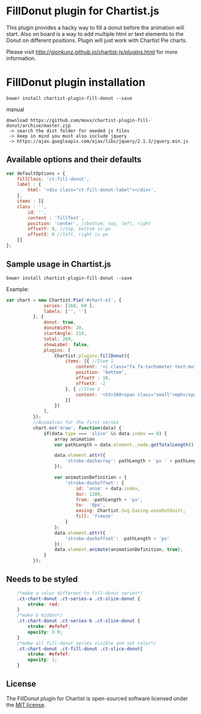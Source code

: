 # FillDonut plugin for Chartist.js

This plugin provides a hacky way to fill a donut before the animation will start. Also on board is a way to add multiple html or text elements to the Donut on different positions.
Plugin will just work with Chartist Pie charts.

Please visit http://gionkunz.github.io/chartist-js/plugins.html for more information.

# FillDonut plugin installation
`bower install chartist-plugin-fill-donut --save`

manual
```
download https://github.com/moxx/chartist-plugin-fill-donut/archive/master.zip
 -> search the dist folder for needed js files
 -> keep in mind you must also include jquery
 -> https://ajax.googleapis.com/ajax/libs/jquery/2.1.3/jquery.min.js
 ```

## Available options and their defaults

```javascript
var defaultOptions = {
    fillClass: 'ct-fill-donut',
    label : {
        html: '<div class="ct-fill-donut-label"></div>',
    },
    items : [{
	class : '',
        id: '',
        content : 'fillText',
        position: 'center', //bottom, top, left, right
        offsetY: 0, //top, bottom in px
        offsetX: 0 //left, right in px
    }]
};

```

## Sample usage in Chartist.js

`bower install chartist-plugin-fill-donut --save`

Example:
```js
var chart = new Chartist.Pie('#chart-e1', {
              series: [160, 60 ],
              labels: ['', '']
          }, {
              donut: true,
              donutWidth: 20,
              startAngle: 210,
              total: 260,
              showLabel: false,
              plugins: [
                  Chartist.plugins.fillDonut({
                      items: [{ //Item 1
                          content: '<i class="fa fa-tachometer text-muted"></i>',
                          position: 'bottom',
                          offsetY : 10,
                          offsetX: -2
                      }, { //Item 2
                          content: '<h3>160<span class="small">mph</span></h3>'
                      }]
                  })
              ],
          });
          //Animation for the first series
          chart.on('draw', function(data) {
              if(data.type === 'slice' && data.index == 0) {
                  array animation
                  var pathLength = data.element._node.getTotalLength();

                  data.element.attr({
                      'stroke-dasharray': pathLength + 'px ' + pathLength + 'px'
                  });

                  var animationDefinition = {
                      'stroke-dashoffset': {
                          id: 'anim' + data.index,
                          dur: 1200,
                          from: -pathLength + 'px',
                          to:  '0px',
                          easing: Chartist.Svg.Easing.easeOutQuint,
                          fill: 'freeze'
                      }
                  };
                  data.element.attr({
                      'stroke-dashoffset': -pathLength + 'px'
                  });
                  data.element.animate(animationDefinition, true);
              }
          });
```

## Needs to be styled

```css
    /*make a color different to fill-donut series*/
    .ct-chart-donut .ct-series-a .ct-slice-donut {
        stroke: red;
    }
    /*make b hidden*/
    .ct-chart-donut .ct-series-b .ct-slice-donut {
        stroke: #efefef;
        opacity: 0.0;
    }
    /*make all fill-donut series visible and set color*/
    .ct-chart-donut .ct-fill-donut .ct-slice-donut{
        stroke: #efefef;
        opacity: 1;
    }
```

## License

The FillDonut plugin for Chartist is open-sourced software licensed under the [MIT license](https://opensource.org/licenses/MIT).
